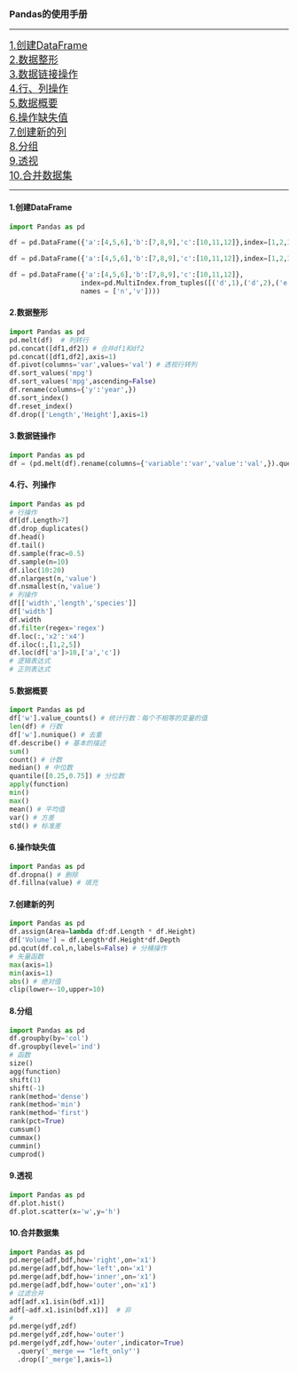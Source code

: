 ### Pandas的使用手册
---
<font size=4>[1.创建DataFrame](#1)</font><br>
<font size=4>[2.数据整形](#2)</font><br>
<font size=4>[3.数据链接操作](#3)</font><br>
<font size=4>[4.行、列操作](#4)</font><br>
<font size=4>[5.数据概要](#5)</font><br>
<font size=4>[6.操作缺失值](#6)</font><br>
<font size=4>[7.创建新的列](#7)</font><br>
<font size=4>[8.分组](#8)</font><br>
<font size=4>[9.透视](#9)</font><br>
<font size=4>[10.合并数据集](#10)</font><br>

---

<h4 id="1">1.创建DataFrame</h4>

  ```python
  import Pandas as pd

  df = pd.DataFrame({'a':[4,5,6],'b':[7,8,9],'c':[10,11,12]},index=[1,2,3])

  df = pd.DataFrame({'a':[4,5,6],'b':[7,8,9],'c':[10,11,12]},index=[1,2,3],columns=['a','b','c'])

  df = pd.DataFrame({'a':[4,5,6],'b':[7,8,9],'c':[10,11,12]},
                    index=pd.MultiIndex.from_tuples([('d',1),('d',2),('e',2)]),
                    names = ['n','v'])))

  ```

<h4 id="2">2.数据整形</h4>

  ```python
  import Pandas as pd
  pd.melt(df)  # 列转行
  pd.concat([df1,df2]) # 合并df1和df2
  pd.concat([df1,df2],axis=1)
  df.pivot(columns='var',values='val') # 透视行转列
  df.sort_values('mpg')
  df.sort_values('mpg',ascending=False)
  df.rename(columns={'y':'year',})
  df.sort_index()
  df.reset_index()
  df.drop(['Length','Height'],axis=1)

  ```

<h4 id="3">3.数据链操作</h4>

  ```python
  import Pandas as pd
  df = (pd.melt(df).rename(columns={'variable':'var','value':'val',}).query('val >= 200'))
  ```

<h4 id="4">4.行、列操作</h4>

  ```python
  import Pandas as pd
  # 行操作
  df[df.Length>7]
  df.drop_duplicates()
  df.head()
  df.tail()
  df.sample(frac=0.5)
  df.sample(n=10)
  df.iloc(10:20)
  df.nlargest(n,'value')
  df.nsmallest(n,'value')
  # 列操作
  df[['width','length','species']]
  df['width']
  df.width
  df.filter(regex='regex')
  df.loc(:,'x2':'x4')
  df.iloc(:,[1,2,5])
  df.loc(df['a']>10,['a','c'])
  # 逻辑表达式
  # 正则表达式
  ```

<h4 id="5">5.数据概要</h4>

  ```python
  import Pandas as pd
  df['w'].value_counts() # 统计行数：每个不相等的变量的值
  len(df) # 行数
  df['w'].nunique() # 去重
  df.describe() # 基本的描述
  sum()
  count() # 计数
  median() # 中位数
  quantile([0.25,0.75]) # 分位数
  apply(function)
  min()
  max()
  mean() # 平均值
  var() # 方差
  std() # 标准差
  ```

<h4 id="6">6.操作缺失值</h4>

  ```python
  import Pandas as pd
  df.dropna() # 删除
  df.fillna(value) # 填充
  ```

<h4 id="7">7.创建新的列</h4>

  ```python
  import Pandas as pd
  df.assign(Area=lambda df:df.Length * df.Height)
  df['Volume'] = df.Length*df.Height*df.Depth
  pd.qcut(df.col,n,labels=False) # 分桶操作
  # 矢量函数
  max(axis=1)
  min(axis=1)
  abs() # 绝对值
  clip(lower=-10,upper=10)
  ```

<h4 id="8">8.分组</h4>

  ```python
  import Pandas as pd
  df.groupby(by='col')
  df.groupby(level='ind')
  # 函数
  size()
  agg(function)
  shift(1)
  shift(-1)
  rank(method='dense')
  rank(method='min')
  rank(method='first')
  rank(pct=True)
  cumsum()
  cummax()
  cummin()
  cumprod()
  ```

<h4 id="9">9.透视</h4>

  ```python
  import Pandas as pd
  df.plot.hist()
  df.plot.scatter(x='w',y='h')
  ```
<h4 id="10">10.合并数据集</h4>

  ```python
  import Pandas as pd
  pd.merge(adf,bdf,how='right',on='x1')
  pd.merge(adf,bdf,how='left',on='x1')
  pd.merge(adf,bdf,how='inner',on='x1')
  pd.merge(adf,bdf,how='outer',on='x1')
  # 过滤合并
  adf[adf.x1.isin(bdf.x1)]
  adf[~adf.x1.isin(bdf.x1)]  # 非
  #
  pd.merge(ydf,zdf)
  pd.merge(ydf,zdf,how='outer')
  pd.merge(ydf,zdf,how='outer',indicator=True)
    .query('_merge == "left_only"')
    .drop(['_merge'],axis=1)
  ```
